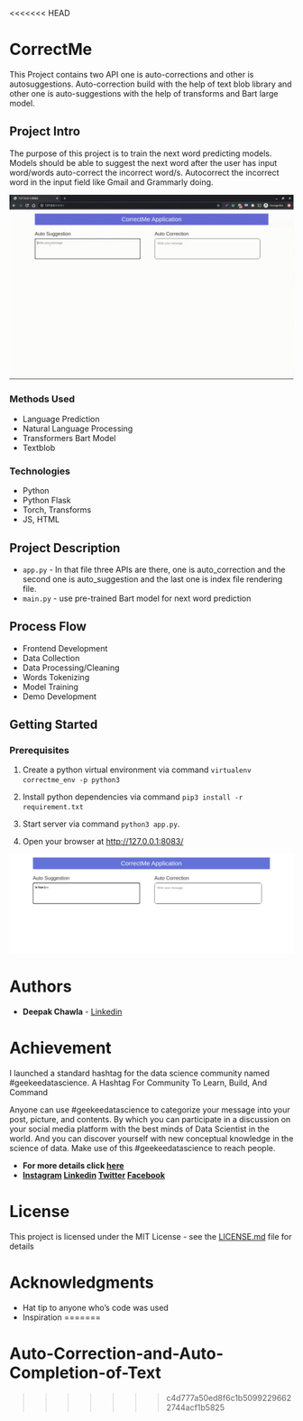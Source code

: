 <<<<<<< HEAD
# CorrectMe
This Project contains two API one is auto-corrections and other is autosuggestions.
Auto-correction build with the help of text blob library and other one is auto-suggestions with the help of transforms and Bart large model.

## Project Intro

The purpose of this project is to train the next word predicting models. Models should be able to suggest the next word after the user has input word/words auto-correct the incorrect word/s.
Autocorrect the incorrect word in the input field like Gmail and Grammarly doing.

![CorrectMe](correctme.gif)

### Methods Used
* Language Prediction
* Natural Language Processing
* Transformers Bart Model
* Textblob

### Technologies
* Python
* Python Flask
* Torch, Transforms
* JS, HTML

## Project Description
* `app.py` - In that file three APIs are there, one is auto_correction and the second one is auto_suggestion and the last one is index file rendering file.
* `main.py` - use pre-trained Bart model for next word prediction

## Process Flow
- Frontend Development
- Data Collection
- Data Processing/Cleaning
- Words Tokenizing
- Model Training
- Demo Development

## Getting Started

### Prerequisites
1. Create a python virtual environment via command
`virtualenv correctme_env -p python3`

2. Install python dependencies via command
`pip3 install -r requirement.txt`

3. Start server via command `python3 app.py`.

4. Open your browser at http://127.0.0.1:8083/

[![Watch the video](screen_shot_app.png)](https://youtu.be/WMfD9X--gys)

# Authors

* **Deepak Chawla** - [Linkedin](https://www.linkedin.com/in/deepakchawla1307/)

# Achievement

I launched a standard hashtag for the data science
community named #geekeedatascience. A Hashtag For Community To Learn, Build, And Command

Anyone can use #geekeedatascience to categorize your message into your post, picture, and contents. By which you can participate in a discussion on your social media platform with the best minds of Data Scientist in the world. And you can discover yourself with new conceptual knowledge in the science of data. Make use of this #geekeedatascience to reach people.

* **For more details click [here](https://geekeedatascience.com/)**
* **[Instagram](https://www.instagram.com/geekeedatascience/)
[Linkedin](https://www.linkedin.com/in/geekeedatascience/) [Twitter](https://twitter.com/GDatascience)
[Facebook](https://www.facebook.com/Geekeedatascience-105980804425336)**


# License

This project is licensed under the MIT License - see the [LICENSE.md](LICENSE.md) file for details

# Acknowledgments

* Hat tip to anyone who’s code was used
* Inspiration
=======
# Auto-Correction-and-Auto-Completion-of-Text
>>>>>>> c4d777a50ed8f6c1b50992296622744acf1b5825
